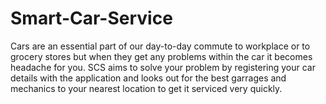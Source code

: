 # Smart-Car-Service
Cars are an essential part of our day-to-day commute to workplace or to grocery stores but when they get any problems within the car it becomes headache for you. SCS aims to solve your problem by registering your car details with the application and looks out for the best garrages and mechanics to your nearest location to get it serviced very quickly.
